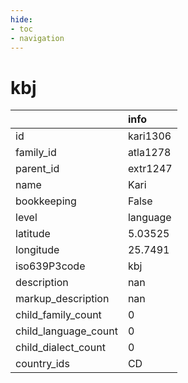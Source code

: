 ```yaml
---
hide:
- toc
- navigation
---
```

# kbj
|                      | info     |
|:---------------------|:---------|
| id                   | kari1306 |
| family_id            | atla1278 |
| parent_id            | extr1247 |
| name                 | Kari     |
| bookkeeping          | False    |
| level                | language |
| latitude             | 5.03525  |
| longitude            | 25.7491  |
| iso639P3code         | kbj      |
| description          | nan      |
| markup_description   | nan      |
| child_family_count   | 0        |
| child_language_count | 0        |
| child_dialect_count  | 0        |
| country_ids          | CD       |
